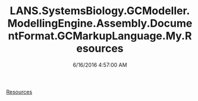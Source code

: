 ﻿---
title: LANS.SystemsBiology.GCModeller.ModellingEngine.Assembly.DocumentFormat.GCMarkupLanguage.My.Resources
date: 6/16/2016 4:57:00 AM
---

[Resources](T-LANS.SystemsBiology.GCModeller.ModellingEngine.Assembly.DocumentFormat.GCMarkupLanguage.My.Resources.Resources.html)
